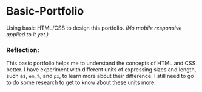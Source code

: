 # Basic-Portfolio

Using basic HTML/CSS to design this portfolio. _(No mobile responsive applied to it yet.)_ 

### Reflection:
This basic portfolio helps me to understand the concepts of HTML and CSS better. I have experiment with different units of expressing sizes and length, such as,  `em`, `%`, and `px`, to learn more about their difference. I still need to go to do some research to get to know about these units more. 
